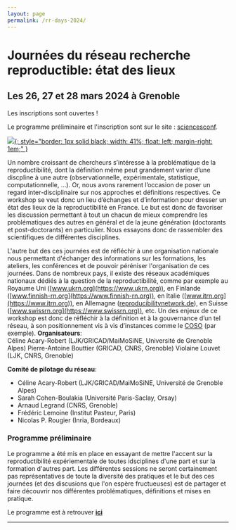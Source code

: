 ```yaml
---
layout: page
permalink: /rr-days-2024/
---
```



# Journées du réseau recherche reproductible: état des lieux
## Les 26, 27 et 28 mars 2024 à Grenoble

Les inscriptions sont ouvertes ! 


Le programme préliminaire et l'inscription sont sur le site :
[sciencesconf](https://jrfrr-2024.sciencesconf.org/).

[![](../assets/images/recherche-reproductible.png){: style="border: 1px solid black; width: 41%; float: left; margin-right: 1em;" }](../assets/images/recherche-reproductible.pdf)

Un nombre croissant de chercheurs s’intéresse à la problématique de la
reproductibilité, dont la définition même peut grandement varier d’une
discpline à une autre (observationnelle, expérimentale, statistique,
computationnelle, …). Or, nous avons rarement l’occasion de poser un
regard inter-disciplinaire sur nos approches et définitions
respectives. Ce workshop se veut donc un lieu d’échanges et
d’information pour dresser un état des lieux de la
reproductibilité en France. Le but est donc de favoriser les discussion permettant à tout un chacun de mieux comprendre
les problématiques des autres en général et de la jeune génération
(doctorants et post-doctorants) en particulier. Nous essayons donc de
rassembler des scientifiques de différentes disciplines.

L'autre but des ces journées est de réfléchir à une organisation
nationale nous permettant d'échanger des informations sur les
formations, les ateliers, les conférences et de pouvoir péréniser
l'organisation de ces journées.  Dans de nombreux pays, il existe des
réseaux académiques nationaux dédiés à la question de la
reproductibilité, comme par exemple au Royaume Uni
([www.ukrn.org](https://www.ukrn.org)), en Finlande
([www.finnish-rn.org](https://www.finnish-rn.org)), en Italie
([www.itrn.org](https://www.itrn.org)), en Allemagne
([reproducibilitynetwork.de](https://reproducibilitynetwork.de)), en
Suisse ([www.swissrn.org](https://www.swissrn.org)), etc. Un
des enjeux de ce workshop est donc de réfléchir à la définition et à
la gouvernance d’un tel réseau, à son positionnement vis à vis
d’instances comme le [COSO](https://www.ouvrirlascience.fr/comite-fr/)
(par exemple).
**Organisateurs**:  
Céline Acary-Robert (LJK/GRICAD/MaiMoSiNE, Université de Grenoble Alpes)
Pierre-Antoine Bouttier (GRICAD, CNRS, Grenoble)
Violaine Louvet (LJK, CNRS, Grenoble)

**Comité de pilotage du réseau**:  
* Céline Acary-Robert (LJK/GRICAD/MaiMoSiNE, Université de Grenoble Alpes)
* Sarah Cohen-Boulakia (Université Paris-Saclay, Orsay)
* Arnaud Legrand (CNRS, Grenoble)
* Frédéric Lemoine (Institut Pasteur, Paris)
* Nicolas P. Rougier (Inria, Bordeaux)

### Programme préliminaire

Le programme a été mis en place en essayant de mettre l'accent sur la reproductibilité expériementale de toutes idsciplines d'une part et sur la formation d'autres part. Les différentes sessions ne seront certainement pas représentatives
de toute la diversité des pratiques et le but des ces journées (et
des discusions que l'on espère fructueuses) est de partager et faire
découvrir nos différentes problématiques, définitions et mises en pratique.

Le programme est à retrouver **[ici](https://jrfrr-2024.sciencesconf.org/resource/page/id/1)**

---
